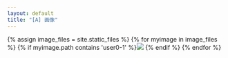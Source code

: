 ```yaml
---
layout: default
title: "[A] 画像"
---
```


{% assign image_files = site.static_files %}
{% for myimage in image_files %}
  {% if myimage.path contains 'user0-1' %}<img src="{{ myimage.path }}"> {% endif %}
{% endfor %}
